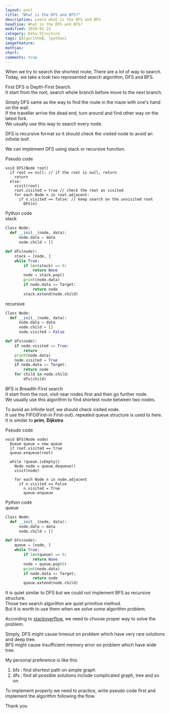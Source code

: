 ```yaml
---
layout: post
title: "What is the DFS and BFS?"
description: Learn what is the DFS and BFS
headline: What is the DFS and BFS?
modified: 2019-01-23
category: Data-Structure
tags: [Algorithm], [python]
imagefeature:
mathjax:
chart:
comments: true
---
```


When we try to search the shortest route, There are a lot of way to search.<br>
Today, we take a look two represented search algorithm, DFS and BFS.<br>

First DFS is Depth-First Search.<br>
It start from the root, search whole branch before move to the next branch.<br>

Simply DFS same as the way to find the route in the maze with one's hand on the wall.<br>
If the traveller arrive the dead end, turn around and find other way on the latest fork.<br>
We usually use this way to search every node.<br>

DFS is recursive format so it should check the visited node to avoid an infinite loof.<br>

We can implement DFS using stack or recursive function.<br>

Pseudo code<br>

```
void DFS(Node root)
  if root == null: // if the root is null, return
    return
  else:
    visit(root)
    root.visited = true // check the root as visited
    for each Node n in root.adjacent:
      if n.visited == false: // keep search on the unvisited root
        DFS(n)
```

Python code<br>
stack<br>

```Python
Class Node:
  def __init__(node, data):
      node.data = data
      node.child = []

def dfs(node):
    stack = [node, ]
    while True:
        if len(stack) == 0:
            return None
        node = stack.pop()
        print(node.data)
        if node.data == Target:
            return node
        stack.extend(node.child)
```

recursive<br>

```Python
Class Node:
  def __init__(node, data):
      node.data = data
      node.child = []
      node.visited = False

def dfs(node):
    if node.visited == True:
        return
    print(node.data)
    node.visited = True
    if node.data == Target:
        return node
    for child in node.child:
        dfs(child)
```

BFS is Breadth-First search<br>
It start from the root, visit near nodes first and then go further node.<br>
We usually use this algorithm to find shortest route between two nodes.<br>

To avoid an infinite loof, we should check visited node.<br>
It use the FIFO(First-in First-out). repeated queue structure is used to here.<br>
It is similar to **prim**, **Dijkstra**


Pseudo code<br>

```
void BFS(Node node)
  Queue queue = new queue
  if root.visited == true
  queue.enqueue(root)

  while !queue.isEmpty()
    Node node = queue.dequeue()
    visit(node)

    for each Node n in node.adjacent
      if n.visited == False
        n.visited = True
        queue.enqueue
```

Python code<br>
queue<br>

```Python
Class Node:
  def __init__(node, data):
      node.data = data
      node.child = []

def bfs(node):
    queue = [node, ]
    while True:
        if len(queue) == 0:
            return None
        node = queue.pop(0)
        print(node.data)
        if node.data == Target:
            return node
        queue.extend(node.child)
```

It is quiet similar to DFS but we could not implement BFS as recursive structure.<br>
Those two search algorithm are quiet primitive method.<br>
But it is worth to use them when we solve some algorithm problem.<br>

According to [stackoverflow](https://stackoverflow.com/questions/3332947/when-is-it-practical-to-use-depth-first-search-dfs-vs-breadth-first-search-bf), we need to choose proper way to solve the problem.<br>

Simply, DFS might cause timeout on problem which have very rare solutions and deep tree.<br>
BFS might cause insufficient memory error on problem which have wide tree.<br>

My personal preference is like this<br>

1. bfs : find shortest path on simple graph<br>
2. dfs : find all possible solutions include complicated graph, tree and so on<br>

To implement properly we need to practice, write pseudo code first and implement the algorithm following the flow.<br>

Thank you<br>
